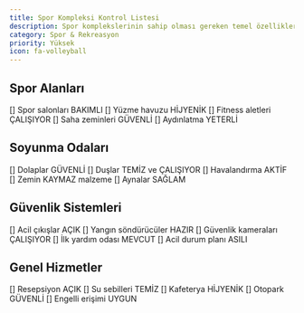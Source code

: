 ```yaml
---
title: Spor Kompleksi Kontrol Listesi
description: Spor komplekslerinin sahip olması gereken temel özellikler
category: Spor & Rekreasyon
priority: Yüksek
icon: fa-volleyball
---
```


## Spor Alanları

[] Spor salonları BAKIMLI
[] Yüzme havuzu HİJYENİK
[] Fitness aletleri ÇALIŞIYOR
[] Saha zeminleri GÜVENLİ
[] Aydınlatma YETERLİ

## Soyunma Odaları

[] Dolaplar GÜVENLİ
[] Duşlar TEMİZ ve ÇALIŞIYOR
[] Havalandırma AKTİF
[] Zemin KAYMAZ malzeme
[] Aynalar SAĞLAM

## Güvenlik Sistemleri

[] Acil çıkışlar AÇIK
[] Yangın söndürücüler HAZIR
[] Güvenlik kameraları ÇALIŞIYOR
[] İlk yardım odası MEVCUT
[] Acil durum planı ASILI

## Genel Hizmetler

[] Resepsiyon AÇIK
[] Su sebilleri TEMİZ
[] Kafeterya HİJYENİK
[] Otopark GÜVENLİ
[] Engelli erişimi UYGUN
